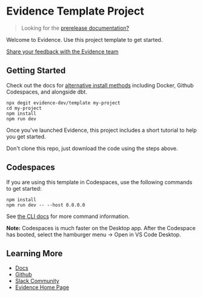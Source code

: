 # Evidence Template Project

> Looking for the [prerelease documentation?](./Universal%20SQL.md)

Welcome to Evidence. Use this project template to get started.

[Share your feedback with the Evidence team](https://du3tapwtcbi.typeform.com/to/GZNZe1GY)

## Getting Started

Check out the docs for [alternative install methods](https://docs.evidence.dev/getting-started/install-evidence) including Docker, Github Codespaces, and alongside dbt.

```shell
npx degit evidence-dev/template my-project
cd my-project 
npm install 
npm run dev 
```

Once you've launched Evidence, this project includes a short tutorial to help you get started.

Don't clone this repo, just download the code using the steps above.

## Codespaces

If you are using this template in Codespaces, use the following commands to get started:

```shell
npm install
npm run dev -- --host 0.0.0.0
```

See [the CLI docs](https://docs.evidence.dev/cli/) for more command information.

**Note:** Codespaces is much faster on the Desktop app. After the Codespace has booted, select the hamburger menu → Open in VS Code Desktop.

## Learning More

- [Docs](https://docs.evidence.dev/)
- [Github](https://github.com/evidence-dev/evidence)
- [Slack Community](https://join.slack.com/t/evidencedev/shared_invite/zt-uda6wp6a-hP6Qyz0LUOddwpXW5qG03Q)
- [Evidence Home Page](https://www.evidence.dev)

